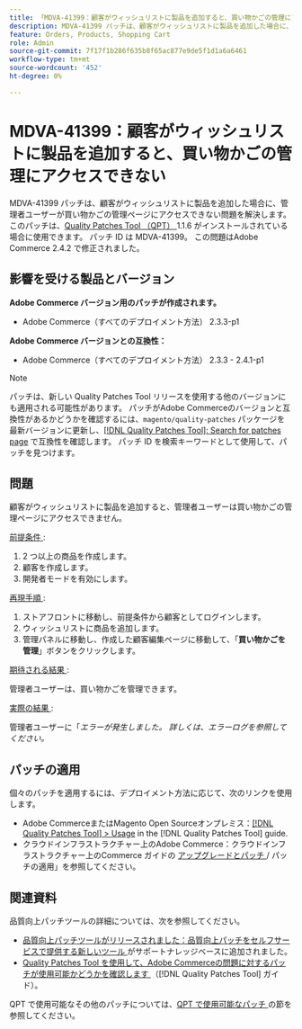 ```yaml
---
title: 「MDVA-41399：顧客がウィッシュリストに製品を追加すると、買い物かごの管理にアクセスできない」
description: MDVA-41399 パッチは、顧客がウィッシュリストに製品を追加した場合に、管理者ユーザーが買い物かごの管理ページにアクセスできない問題を解決します。 このパッチは、[Quality Patches Tool （QPT） ] （https://experienceleague.adobe.com/en/docs/commerce-knowledge-base/kb/announcements/commerce-announcements/magento-quality-patches-released-new-tool-to-self-serve-quality-patches） 1.1.6 がインストールされている場合に利用できます。 パッチ ID は MDVA-41399。 この問題はAdobe Commerce 2.4.2 で修正されました。
feature: Orders, Products, Shopping Cart
role: Admin
source-git-commit: 7f17f1b286f635b8f65ac877e9de5f1d1a6a6461
workflow-type: tm+mt
source-wordcount: '452'
ht-degree: 0%

---
```


# MDVA-41399：顧客がウィッシュリストに製品を追加すると、買い物かごの管理にアクセスできない

MDVA-41399 パッチは、顧客がウィッシュリストに製品を追加した場合に、管理者ユーザーが買い物かごの管理ページにアクセスできない問題を解決します。 このパッチは、[Quality Patches Tool （QPT） ](https://experienceleague.adobe.com/en/docs/commerce-knowledge-base/kb/announcements/commerce-announcements/magento-quality-patches-released-new-tool-to-self-serve-quality-patches)1.1.6 がインストールされている場合に使用できます。 パッチ ID は MDVA-41399。 この問題はAdobe Commerce 2.4.2 で修正されました。

## 影響を受ける製品とバージョン

**Adobe Commerce バージョン用のパッチが作成されます。**

* Adobe Commerce（すべてのデプロイメント方法） 2.3.3-p1

**Adobe Commerce バージョンとの互換性：**

* Adobe Commerce（すべてのデプロイメント方法） 2.3.3 - 2.4.1-p1

>[!NOTE]
>
>パッチは、新しい Quality Patches Tool リリースを使用する他のバージョンにも適用される可能性があります。 パッチがAdobe Commerceのバージョンと互換性があるかどうかを確認するには、`magento/quality-patches` パッケージを最新バージョンに更新し、[[!DNL Quality Patches Tool]: Search for patches page](https://experienceleague.adobe.com/en/docs/commerce-knowledge-base/kb/announcements/commerce-announcements/magento-quality-patches-released-new-tool-to-self-serve-quality-patches) で互換性を確認します。 パッチ ID を検索キーワードとして使用して、パッチを見つけます。

## 問題

顧客がウィッシュリストに製品を追加すると、管理者ユーザーは買い物かごの管理ページにアクセスできません。

<u> 前提条件 </u>:

1. 2 つ以上の商品を作成します。
1. 顧客を作成します。
1. 開発者モードを有効にします。

<u> 再現手順 </u>:

1. ストアフロントに移動し、前提条件から顧客としてログインします。
1. ウィッシュリストに商品を追加します。
1. 管理パネルに移動し、作成した顧客編集ページに移動して、「**買い物かごを管理**」ボタンをクリックします。

<u> 期待される結果 </u>:

管理者ユーザーは、買い物かごを管理できます。

<u> 実際の結果 </u>:

管理者ユーザーに「*エラーが発生しました。 詳しくは、エラーログを参照してください。*

## パッチの適用

個々のパッチを適用するには、デプロイメント方法に応じて、次のリンクを使用します。

* Adobe CommerceまたはMagento Open Sourceオンプレミス：[[!DNL Quality Patches Tool] > Usage](/help/tools/quality-patches-tool/usage.md) in the [!DNL Quality Patches Tool] guide.
* クラウドインフラストラクチャー上のAdobe Commerce：クラウドインフラストラクチャー上のCommerce ガイドの [ アップグレードとパッチ ](https://experienceleague.adobe.com/docs/commerce-cloud-service/user-guide/develop/upgrade/apply-patches.html)/ パッチの適用」を参照してください。

## 関連資料

品質向上パッチツールの詳細については、次を参照してください。

* [ 品質向上パッチツールがリリースされました：品質向上パッチをセルフサービスで提供する新しいツール ](https://experienceleague.adobe.com/en/docs/commerce-knowledge-base/kb/announcements/commerce-announcements/magento-quality-patches-released-new-tool-to-self-serve-quality-patches) がサポートナレッジベースに追加されました。
* [Quality Patches Tool を使用して、Adobe Commerceの問題に対するパッチが使用可能かどうかを確認します ](/help/tools/quality-patches-tool/patches-available-in-qpt/check-patch-for-magento-issue-with-magento-quality-patches.md) （[!DNL Quality Patches Tool] ガイド）。

QPT で使用可能なその他のパッチについては、[QPT で使用可能なパッチ ](https://support.magento.com/hc/en-us/sections/360010506631-Patches-available-in-MQP-tool-) の節を参照してください。

